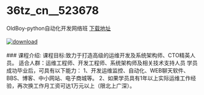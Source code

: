 # 36tz_cn__523678
OldBoy-python自动化开发网络班
[下载地址](http://www.36tz.cn/article/523678 "下载地址")
<br/></br>[![download](http://36tz.cn/muke_img/2018_09_1-9-300x225.png "下载地址")](http://www.36tz.cn/article/523678 "下载地址")
<br/></br>### 课程介绍:
课程目标:致力于打造高级的运维开发及系统架构师、CTO精英人员。
适合人群：运维工程师、开发工程师、系统架构师及相关技术支持人员
学员成功毕业后，可具有以下能力：
1、开发运维监控、自动化、WEB聊天软件、BBS、博客、中小网站、电子商城等。
2、如果学员具有1年以上实际运维工作经验，再次换工作月工资可达1万元以上（限北上广深）。


